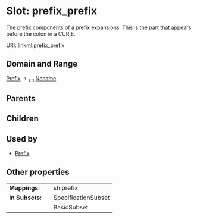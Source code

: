 
# Slot: prefix_prefix

The prefix components of a prefix expansions. This is the part that appears before the colon in a CURIE.

URI: [linkml:prefix_prefix](https://w3id.org/linkml/prefix_prefix)


## Domain and Range

[Prefix](Prefix.md) &#8594;  <sub>1..1</sub> [Ncname](types/Ncname.md)

## Parents


## Children


## Used by

 * [Prefix](Prefix.md)

## Other properties

|  |  |  |
| --- | --- | --- |
| **Mappings:** | | sh:prefix |
| **In Subsets:** | | SpecificationSubset |
|  | | BasicSubset |